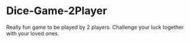 # Dice-Game-2Player
Really fun game to be played by 2 players. Challenge your luck together with your loved ones.
